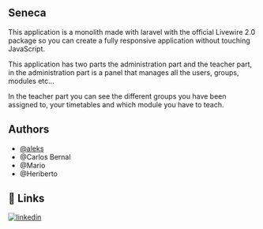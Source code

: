 ## Seneca

This application is a monolith made with laravel with the official Livewire 2.0 package so you can create a fully responsive application without touching JavaScript.

This application has two parts the administration part and the teacher part, in the administration part is a panel that manages all the users, groups, modules etc... 

In the teacher part you can see the different groups you have been assigned to, your timetables and which module you have to teach.


## Authors

- [@aleks](https://github.com/AleksanderProkhorenkoDEV)
- @Carlos Bernal
- @Mario
- @Heriberto


## 🔗 Links
[![linkedin](https://img.shields.io/badge/linkedin-0A66C2?style=for-the-badge&logo=linkedin&logoColor=white)](https://www.linkedin.com/)